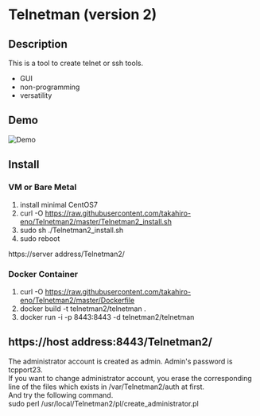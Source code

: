 Telnetman (version 2)
====

## Description
This is a tool to create telnet or ssh tools.
- GUI
- non-programming
- versatility

## Demo
![Demo](https://github.com/takahiro-eno/Telnetman2/blob/demo/Telnetman_demo.gif)

## Install
### VM or Bare Metal
1. install minimal CentOS7  
1. curl -O https://raw.githubusercontent.com/takahiro-eno/Telnetman2/master/Telnetman2_install.sh
1. sudo sh ./Telnetman2_install.sh
1. sudo reboot

https://server address/Telnetman2/

### Docker Container
1. curl -O https://raw.githubusercontent.com/takahiro-eno/Telnetman2/master/Dockerfile
1. docker build -t telnetman2/telnetman .
1. docker run -i -p 8443:8443 -d telnetman2/telnetman

https://host address:8443/Telnetman2/
---
The administrator account is created as admin. 
Admin's password is tcpport23.  
If you want to change administrator account, you erase the corresponding line of the files which exists in /var/Telnetman2/auth at first.  
And try the following command.  
sudo perl /usr/local/Telnetman2/pl/create_administrator.pl
